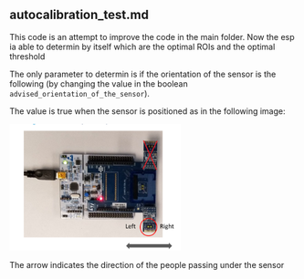 ## autocalibration_test.md


This code is an attempt to improve the code in the main folder. Now the esp ia able to determin by itself which are the optimal ROIs and the optimal threshold


The only parameter to determin is if the orientation of the sensor is the following (by changing the value in the boolean `advised_orientation_of_the_sensor`).

The value is true when the sensor is positioned as in the following image:
<p float="left">
  <img src="sensor_orientation.png" width="300" />
</p>

The arrow indicates the direction of the people passing under the sensor


